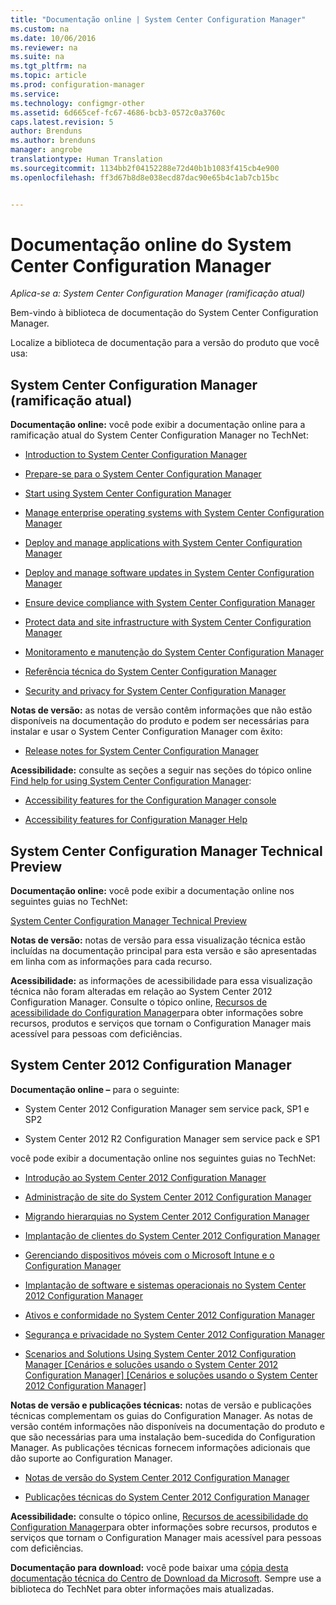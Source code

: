 ```yaml
---
title: "Documentação online | System Center Configuration Manager"
ms.custom: na
ms.date: 10/06/2016
ms.reviewer: na
ms.suite: na
ms.tgt_pltfrm: na
ms.topic: article
ms.prod: configuration-manager
ms.service: 
ms.technology: configmgr-other
ms.assetid: 6d665cef-fc67-4686-bcb3-0572c0a3760c
caps.latest.revision: 5
author: Brenduns
ms.author: brenduns
manager: angrobe
translationtype: Human Translation
ms.sourcegitcommit: 1134bb2f04152288e72d40b1b1083f415cb4e900
ms.openlocfilehash: ff3d67b8d8e038ecd87dac90e65b4c1ab7cb15bc


---
```

# <a name="online-documentation-for-system-center-configuration-manager"></a>Documentação online do System Center Configuration Manager

*Aplica-se a: System Center Configuration Manager (ramificação atual)*

Bem-vindo à biblioteca de documentação do System Center Configuration Manager.  

 Localize a biblioteca de documentação para a versão do produto que você usa:  

## <a name="system-center-configuration-manager-current-branch"></a>System Center Configuration Manager (ramificação atual)  
**Documentação online:** você pode exibir a documentação online para a ramificação atual do System Center Configuration Manager no TechNet:  

-   [Introduction to System Center Configuration Manager](https://technet.microsoft.com/library/mt622715.aspx)  

-   [Prepare-se para o System Center Configuration Manager](https://technet.microsoft.com/library/mt608540.aspx)  

-   [Start using System Center Configuration Manager](https://technet.microsoft.com/library/mt608544.aspx)  

-   [Manage enterprise operating systems with System Center Configuration Manager](https://technet.microsoft.com/library/mt627933.aspx)  

-   [Deploy and manage applications with System Center Configuration Manager](https://technet.microsoft.com/library/mt627959.aspx)  

-   [Deploy and manage software updates in System Center Configuration Manager](https://technet.microsoft.com/library/mt634340.aspx)  

-   [Ensure device compliance with System Center Configuration Manager](https://technet.microsoft.com/library/mt595717.aspx)  

-   [Protect data and site infrastructure with System Center Configuration Manager](https://technet.microsoft.com/library/mt613161.aspx)  

-   [Monitoramento e manutenção do System Center Configuration Manager](https://technet.microsoft.com/library/mt612855.aspx)  

-   [Referência técnica do System Center Configuration Manager](https://technet.microsoft.com/library/mt634283.aspx)  

-   [Security and privacy for System Center Configuration Manager](https://technet.microsoft.com/library/mt622694.aspx)  

**Notas de versão:** as notas de versão contêm informações que não estão disponíveis na documentação do produto e podem ser necessárias para instalar e usar o System Center Configuration Manager com êxito:  

-   [Release notes for System Center Configuration Manager](https://technet.microsoft.com/library/mt592024.aspx)  

**Acessibilidade:** consulte as seções a seguir nas seções do tópico online [Find help for using System Center Configuration Manager](https://technet.microsoft.com/library/mt628521.aspx):  

-   [Accessibility features for the Configuration Manager console](https://technet.microsoft.com/library/mt628521.aspx#bkmk_aconsole)  

-   [Accessibility features for Configuration Manager Help](https://technet.microsoft.com/library/mt628521.aspx#bkmk_ahelp)  

## <a name="system-center-configuration-manager-technical-preview"></a>System Center Configuration Manager Technical Preview  
**Documentação online:** você pode exibir a documentação online nos seguintes guias no TechNet:  

 [System Center Configuration Manager Technical Preview](https://go.microsoft.com/fwlink/p/?LinkId=534001)  

**Notas de versão:** notas de versão para essa visualização técnica estão incluídas na documentação principal para esta versão e são apresentadas em linha com as informações para cada recurso.  

**Acessibilidade:** as informações de acessibilidade para essa visualização técnica não foram alteradas em relação ao System Center 2012 Configuration Manager. Consulte o tópico online, [Recursos de acessibilidade do Configuration Manager](http://go.microsoft.com/fwlink/p/?LinkId=258586)para obter informações sobre recursos, produtos e serviços que tornam o Configuration Manager mais acessível para pessoas com deficiências.  

## <a name="system-center-2012-configuration-manager"></a>System Center 2012 Configuration Manager  
**Documentação online –** para o seguinte:  

-   System Center 2012 Configuration Manager sem service pack, SP1 e SP2  

-   System Center 2012 R2 Configuration Manager sem service pack e SP1  

você pode exibir a documentação online nos seguintes guias no TechNet:  

-   [Introdução ao System Center 2012 Configuration Manager](https://go.microsoft.com/fwlink/p/?LinkId=210632)  

-   [Administração de site do System Center 2012 Configuration Manager](https://go.microsoft.com/fwlink/p/?LinkId=210636)  

-   [Migrando hierarquias no System Center 2012 Configuration Manager](https://go.microsoft.com/fwlink/p/?LinkId=210645)  

-   [Implantação de clientes do System Center 2012 Configuration Manager](https://go.microsoft.com/fwlink/p/?LinkId=210638)  

-   [Gerenciando dispositivos móveis com o Microsoft Intune e o Configuration Manager](https://go.microsoft.com/fwlink/?LinkId=529959)  

-   [Implantação de software e sistemas operacionais no System Center 2012 Configuration Manager](https://go.microsoft.com/fwlink/p/?LinkId=210635)  

-   [Ativos e conformidade no System Center 2012 Configuration Manager](https://go.microsoft.com/fwlink/p/?LinkId=210639)  

-   [Segurança e privacidade no System Center 2012 Configuration Manager](https://go.microsoft.com/fwlink/p/?LinkId=210640)  

-   [Scenarios and Solutions Using System Center 2012 Configuration Manager [Cenários e soluções usando o System Center 2012 Configuration Manager] [Cenários e soluções usando o System Center 2012 Configuration Manager]](https://go.microsoft.com/fwlink/p/?LinkId=290889)  

 **Notas de versão e publicações técnicas:** notas de versão e publicações técnicas complementam os guias do Configuration Manager. As notas de versão contém informações não disponíveis na documentação do produto e que são necessárias para uma instalação bem-sucedida do Configuration Manager. As publicações técnicas fornecem informações adicionais que dão suporte ao Configuration Manager.  

-   [Notas de versão do System Center 2012 Configuration Manager](http://go.microsoft.com/fwlink/?LinkId=529437)  

-   [Publicações técnicas do System Center 2012 Configuration Manager](http://go.microsoft.com/fwlink/p/?LinkId=261032)  

**Acessibilidade:** consulte o tópico online, [Recursos de acessibilidade do Configuration Manager](http://go.microsoft.com/fwlink/p/?LinkId=258586)para obter informações sobre recursos, produtos e serviços que tornam o Configuration Manager mais acessível para pessoas com deficiências.  

**Documentação para download:** você pode baixar uma [cópia desta documentação técnica do Centro de Download da Microsoft](http://go.microsoft.com/fwlink/?LinkId=253643). Sempre use a biblioteca do TechNet para obter informações mais atualizadas.



<!--HONumber=Nov16_HO1-->


